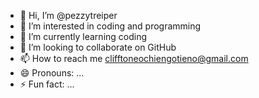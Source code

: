 - 👋 Hi, I’m @pezzytreiper
- 👀 I’m interested in coding and programming
- 🌱 I’m currently learning coding
- 💞️ I’m looking to collaborate on GitHub
- 📫 How to reach me clifftoneochiengotieno@gmail.com 
- 😄 Pronouns: ...
- ⚡ Fun fact: ...

<!---
pezzytreiper/pezzytreiper is a ✨ special ✨ repository because its `README.md` (this file) appears on your GitHub profile.
You can click the Preview link to take a look at your changes.
--->
